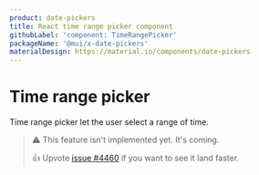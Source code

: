 ```yaml
---
product: date-pickers
title: React time range picker component
githubLabel: 'component: TimeRangePicker'
packageName: '@mui/x-date-pickers'
materialDesign: https://material.io/components/date-pickers
---
```


# Time range picker [<span class="plan-pro"></span>](https://mui.com/store/items/material-ui-pro/)

<p class="description">Time range picker let the user select a range of time.</p>

> ⚠️ This feature isn't implemented yet. It's coming.
>
> 👍 Upvote [issue #4460](https://github.com/mui/mui-x/issues/4460) if you want to see it land faster.
